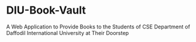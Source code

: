 # DIU-Book-Vault
A Web Application to Provide Books to the Students of CSE Department of Daffodil International University at Their Doorstep
